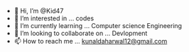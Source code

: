 - 👋 Hi, I’m @Kid47
- 👀 I’m interested in ... codes
- 🌱 I’m currently learning ... Computer science Engineering 
- 💞️ I’m looking to collaborate on ... Devlopment 
- 📫 How to reach me ... kunaldaharwal12@gmail.com

<!---
Kid47/Kid47 is a ✨ special ✨ repository because its `README.md` (this file) appears on your GitHub profile.
You can click the Preview link to take a look at your changes.
--->
